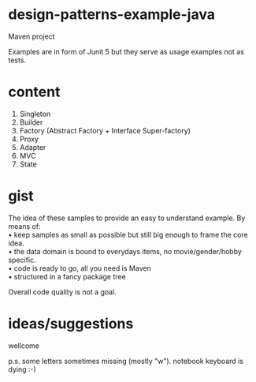 # design-patterns-example-java
Maven project

Examples are in form of Junit 5 but they serve as usage examples not as tests.


# content
1. Singleton
2. Builder
3. Factory (Abstract Factory + Interface Super-factory)
4. Proxy
5. Adapter
6. MVC
7. State

# gist
The idea of these samples to provide an easy to understand example.
By means of:  
• keep samples as small as possible but still big enough to frame the core idea.  
• the data domain is bound to everydays items, no movie/gender/hobby specific.  
• code is ready to go, all you need is Maven  
• structured in a fancy package tree  

Overall code quality is not a goal. 


# ideas/suggestions 
wellcome

p.s. some letters sometimes missing (mostly "w"). notebook keyboard is dying :-)
